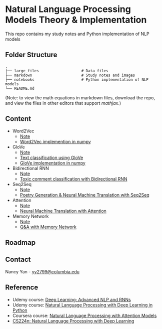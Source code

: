 # Natural Language Processing Models Theory & Implementation
This repo contains my study notes and Python implementation of NLP models

## Folder Structure
```
.
├── large_files                   # Data files
├── markdown                      # Study notes and images
├── notebooks                     # Python implementation of NLP models
└── README.md
```
(Note: to view the math equations in markdown files, download the repo, and view the files in other editors that support *mathjax*.)


## Content
- Word2Vec
  - [Note](https://github.com/nancyyanyu/NLP_theory_implementation/blob/main/markdown/3.Word%20Embeddings%20and%20Word2Vec.md)
  - [Word2Vec implemention in numpy](https://github.com/nancyyanyu/NLP_theory_implementation/blob/main/notebooks/3.Word%20Embeddings%20and%20Word2Vec.ipynb)
- GloVe
  - [Note](https://github.com/nancyyanyu/NLP_theory_implementation/blob/main/markdown/4.Word%20Embeddings%20and%20GloVe.md)
  - [Text classification using GloVe](https://github.com/nancyyanyu/NLP_theory_implementation/blob/main/notebooks/1.Working%20with%20word%20vectors.ipynb)
  - [GloVe implementation in numpy](https://github.com/nancyyanyu/NLP_theory_implementation/blob/main/notebooks/4.Word%20Embeddings%20and%20GloVe.ipynb)
- Bidirectional RNN
  - [Note](https://github.com/nancyyanyu/NLP_theory_implementation/blob/main/markdown/8.Bidirectional%20RNN.md)
  - [Toxic comment classification with Bidirectional RNN](https://github.com/nancyyanyu/NLP_theory_implementation/blob/main/notebooks/9.Bidirectional%20RNN.ipynb)
- Seq2Seq
  - [Note](https://github.com/nancyyanyu/NLP_theory_implementation/blob/main/markdown/9.Seq2Seq.md)
  - [Poetry Generation & Neural Machine Translation with Seq2Seq](https://github.com/nancyyanyu/NLP_theory_implementation/blob/main/notebooks/10.Seq2Seq.ipynb)
- Attention
  - [Note](https://github.com/nancyyanyu/NLP_theory_implementation/blob/main/markdown/10.Attention.md)
  - [Neural Machine Translation with Attention](https://github.com/nancyyanyu/NLP_theory_implementation/blob/main/notebooks/11.Attention.ipynb)
- Memory Network
  - [Note](https://github.com/nancyyanyu/NLP_theory_implementation/blob/main/markdown/11.Memory%20Network.md)
  - [Q&A with Memory Network](https://github.com/nancyyanyu/NLP_theory_implementation/blob/main/notebooks/13.Memory%20Network.ipynb)

## Roadmap

## Contact
Nancy Yan - yy2799@columbia.edu 


## Reference
- Udemy course: [Deep Learning: Advanced NLP and RNNs](https://www.udemy.com/course/deep-learning-advanced-nlp/)
- Udemy course: [Natural Language Processing with Deep Learning in Python](https://www.udemy.com/course/natural-language-processing-with-deep-learning-in-python/)
- Coursera course: [Natural Language Processing with Attention Models](https://www.coursera.org/learn/attention-models-in-nlp)
- [CS224n: Natural Language Processing with Deep Learning](https://web.stanford.edu/class/cs224n/)
